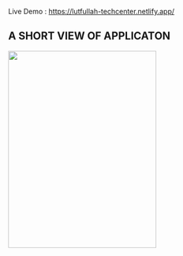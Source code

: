 Live Demo : https://lutfullah-techcenter.netlify.app/

## A SHORT VIEW OF APPLICATON

<img src="https://media.giphy.com/media/T0nEsP6YdUna9DXpJ0/giphy.gif
" width="300" height="400m" />
